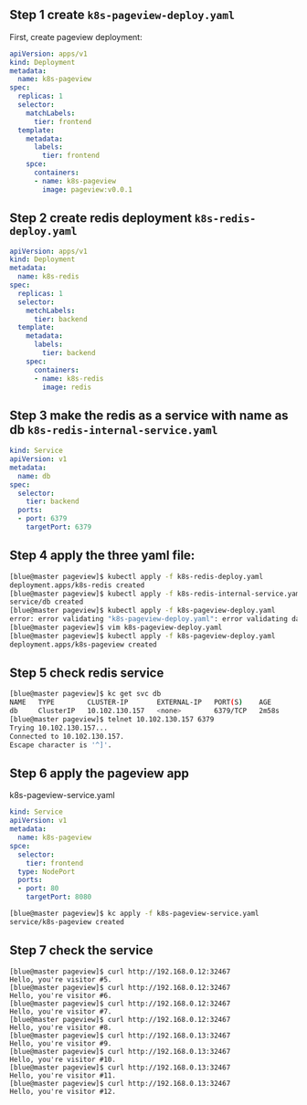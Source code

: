 ## Step 1 create `k8s-pageview-deploy.yaml`

First, create pageview deployment:

```yaml
apiVersion: apps/v1
kind: Deployment
metadata:
  name: k8s-pageview
spec:
  replicas: 1
  selector:
    matchLabels:
      tier: frontend
  template:
    metadata:
      labels:
        tier: frontend
    spce:
      containers:
      - name: k8s-pageview
        image: pageview:v0.0.1 

```


## Step 2 create redis deployment `k8s-redis-deploy.yaml`

```yaml
apiVersion: apps/v1
kind: Deployment
metadata:
  name: k8s-redis
spec:
  replicas: 1
  selector:
    metchLabels:
      tier: backend
  template:
    metadata:
      labels:
        tier: backend
    spec:
      containers:
      - name: k8s-redis
        image: redis

```

## Step 3 make the redis as a service with name as db `k8s-redis-internal-service.yaml`

```yaml
kind: Service
apiVersion: v1
metadata:
  name: db
spec:
  selector:
    tier: backend
  ports:
  - port: 6379
    targetPort: 6379

```

## Step 4 apply the three yaml file:

```bash
[blue@master pageview]$ kubectl apply -f k8s-redis-deploy.yaml
deployment.apps/k8s-redis created
[blue@master pageview]$ kubectl apply -f k8s-redis-internal-service.yaml 
service/db created
[blue@master pageview]$ kubectl apply -f k8s-pageview-deploy.yaml 
error: error validating "k8s-pageview-deploy.yaml": error validating data: ValidationError(Deployment.spec.template): unknown field "spce" in io.k8s.api.core.v1.PodTemplateSpec; if you choose to ignore these errors, turn validation off with --validate=false
[blue@master pageview]$ vim k8s-pageview-deploy.yaml 
[blue@master pageview]$ kubectl apply -f k8s-pageview-deploy.yaml 
deployment.apps/k8s-pageview created

```


## Step 5 check redis service

```bash
[blue@master pageview]$ kc get svc db
NAME   TYPE        CLUSTER-IP       EXTERNAL-IP   PORT(S)    AGE
db     ClusterIP   10.102.130.157   <none>        6379/TCP   2m58s
[blue@master pageview]$ telnet 10.102.130.157 6379
Trying 10.102.130.157...
Connected to 10.102.130.157.
Escape character is '^]'.

```

## Step 6 apply the pageview app

k8s-pageview-service.yaml

```yaml
kind: Service
apiVersion: v1
metadata:
  name: k8s-pageview
spce:
  selector:
    tier: frontend
  type: NodePort
  ports:
  - port: 80
    targetPort: 8080 

```

```bash
[blue@master pageview]$ kc apply -f k8s-pageview-service.yaml 
service/k8s-pageview created
```


## Step 7 check the service

```
[blue@master pageview]$ curl http://192.168.0.12:32467
Hello, you're visitor #5.
[blue@master pageview]$ curl http://192.168.0.12:32467
Hello, you're visitor #6.
[blue@master pageview]$ curl http://192.168.0.12:32467
Hello, you're visitor #7.
[blue@master pageview]$ curl http://192.168.0.12:32467
Hello, you're visitor #8.
[blue@master pageview]$ curl http://192.168.0.13:32467
Hello, you're visitor #9.
[blue@master pageview]$ curl http://192.168.0.13:32467
Hello, you're visitor #10.
[blue@master pageview]$ curl http://192.168.0.13:32467
Hello, you're visitor #11.
[blue@master pageview]$ curl http://192.168.0.13:32467
Hello, you're visitor #12.
```
